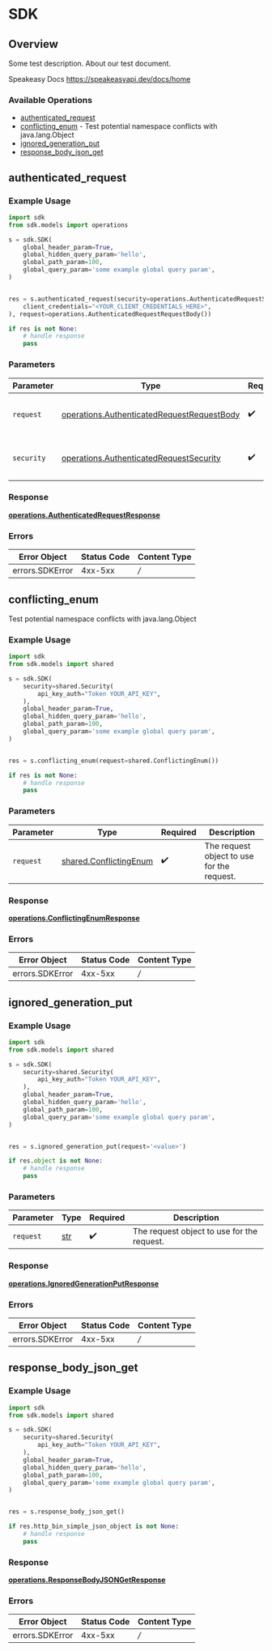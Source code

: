 # SDK


## Overview

Some test description.
About our test document.

Speakeasy Docs
<https://speakeasyapi.dev/docs/home>
### Available Operations

* [authenticated_request](#authenticated_request)
* [conflicting_enum](#conflicting_enum) - Test potential namespace conflicts with java.lang.Object
* [ignored_generation_put](#ignored_generation_put)
* [response_body_json_get](#response_body_json_get)

## authenticated_request

### Example Usage

```python
import sdk
from sdk.models import operations

s = sdk.SDK(
    global_header_param=True,
    global_hidden_query_param='hello',
    global_path_param=100,
    global_query_param='some example global query param',
)


res = s.authenticated_request(security=operations.AuthenticatedRequestSecurity(
    client_credentials="<YOUR_CLIENT_CREDENTIALS_HERE>",
), request=operations.AuthenticatedRequestRequestBody())

if res is not None:
    # handle response
    pass

```

### Parameters

| Parameter                                                                                                | Type                                                                                                     | Required                                                                                                 | Description                                                                                              |
| -------------------------------------------------------------------------------------------------------- | -------------------------------------------------------------------------------------------------------- | -------------------------------------------------------------------------------------------------------- | -------------------------------------------------------------------------------------------------------- |
| `request`                                                                                                | [operations.AuthenticatedRequestRequestBody](../../models/operations/authenticatedrequestrequestbody.md) | :heavy_check_mark:                                                                                       | The request object to use for the request.                                                               |
| `security`                                                                                               | [operations.AuthenticatedRequestSecurity](../../models/operations/authenticatedrequestsecurity.md)       | :heavy_check_mark:                                                                                       | The security requirements to use for the request.                                                        |


### Response

**[operations.AuthenticatedRequestResponse](../../models/operations/authenticatedrequestresponse.md)**
### Errors

| Error Object    | Status Code     | Content Type    |
| --------------- | --------------- | --------------- |
| errors.SDKError | 4xx-5xx         | */*             |

## conflicting_enum

Test potential namespace conflicts with java.lang.Object

### Example Usage

```python
import sdk
from sdk.models import shared

s = sdk.SDK(
    security=shared.Security(
        api_key_auth="Token YOUR_API_KEY",
    ),
    global_header_param=True,
    global_hidden_query_param='hello',
    global_path_param=100,
    global_query_param='some example global query param',
)


res = s.conflicting_enum(request=shared.ConflictingEnum())

if res is not None:
    # handle response
    pass

```

### Parameters

| Parameter                                                        | Type                                                             | Required                                                         | Description                                                      |
| ---------------------------------------------------------------- | ---------------------------------------------------------------- | ---------------------------------------------------------------- | ---------------------------------------------------------------- |
| `request`                                                        | [shared.ConflictingEnum](../../models/shared/conflictingenum.md) | :heavy_check_mark:                                               | The request object to use for the request.                       |


### Response

**[operations.ConflictingEnumResponse](../../models/operations/conflictingenumresponse.md)**
### Errors

| Error Object    | Status Code     | Content Type    |
| --------------- | --------------- | --------------- |
| errors.SDKError | 4xx-5xx         | */*             |

## ignored_generation_put

### Example Usage

```python
import sdk
from sdk.models import shared

s = sdk.SDK(
    security=shared.Security(
        api_key_auth="Token YOUR_API_KEY",
    ),
    global_header_param=True,
    global_hidden_query_param='hello',
    global_path_param=100,
    global_query_param='some example global query param',
)


res = s.ignored_generation_put(request='<value>')

if res.object is not None:
    # handle response
    pass

```

### Parameters

| Parameter                                  | Type                                       | Required                                   | Description                                |
| ------------------------------------------ | ------------------------------------------ | ------------------------------------------ | ------------------------------------------ |
| `request`                                  | [str](../../models/.md)                    | :heavy_check_mark:                         | The request object to use for the request. |


### Response

**[operations.IgnoredGenerationPutResponse](../../models/operations/ignoredgenerationputresponse.md)**
### Errors

| Error Object    | Status Code     | Content Type    |
| --------------- | --------------- | --------------- |
| errors.SDKError | 4xx-5xx         | */*             |

## response_body_json_get

### Example Usage

```python
import sdk
from sdk.models import shared

s = sdk.SDK(
    security=shared.Security(
        api_key_auth="Token YOUR_API_KEY",
    ),
    global_header_param=True,
    global_hidden_query_param='hello',
    global_path_param=100,
    global_query_param='some example global query param',
)


res = s.response_body_json_get()

if res.http_bin_simple_json_object is not None:
    # handle response
    pass

```


### Response

**[operations.ResponseBodyJSONGetResponse](../../models/operations/responsebodyjsongetresponse.md)**
### Errors

| Error Object    | Status Code     | Content Type    |
| --------------- | --------------- | --------------- |
| errors.SDKError | 4xx-5xx         | */*             |
